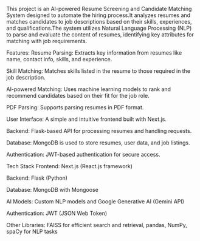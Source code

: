 This project is an AI-powered Resume Screening and Candidate Matching System designed to automate the hiring process.It analyzes resumes and matches candidates to job descriptions based on their skills, experiences, and qualifications.The system utilizes Natural Language Processing (NLP) to parse and evaluate the content of resumes, identifying key attributes for matching with job requirements.


Features:
Resume Parsing: Extracts key information from resumes like name, contact info, skills, and experience.

Skill Matching: Matches skills listed in the resume to those required in the job description.

AI-powered Matching: Uses machine learning models to rank and recommend candidates based on their fit for the job role.

PDF Parsing: Supports parsing resumes in PDF format.

User Interface: A simple and intuitive frontend built with Next.js.

Backend: Flask-based API for processing resumes and handling requests.

Database: MongoDB is used to store resumes, user data, and job listings.

Authentication: JWT-based authentication for secure access.

Tech Stack
Frontend: Next.js (React.js framework)

Backend: Flask (Python)

Database: MongoDB with Mongoose

AI Models: Custom NLP models and Google Generative AI (Gemini API)

Authentication: JWT (JSON Web Token)

Other Libraries: FAISS for efficient search and retrieval, pandas, NumPy, spaCy for NLP tasks
